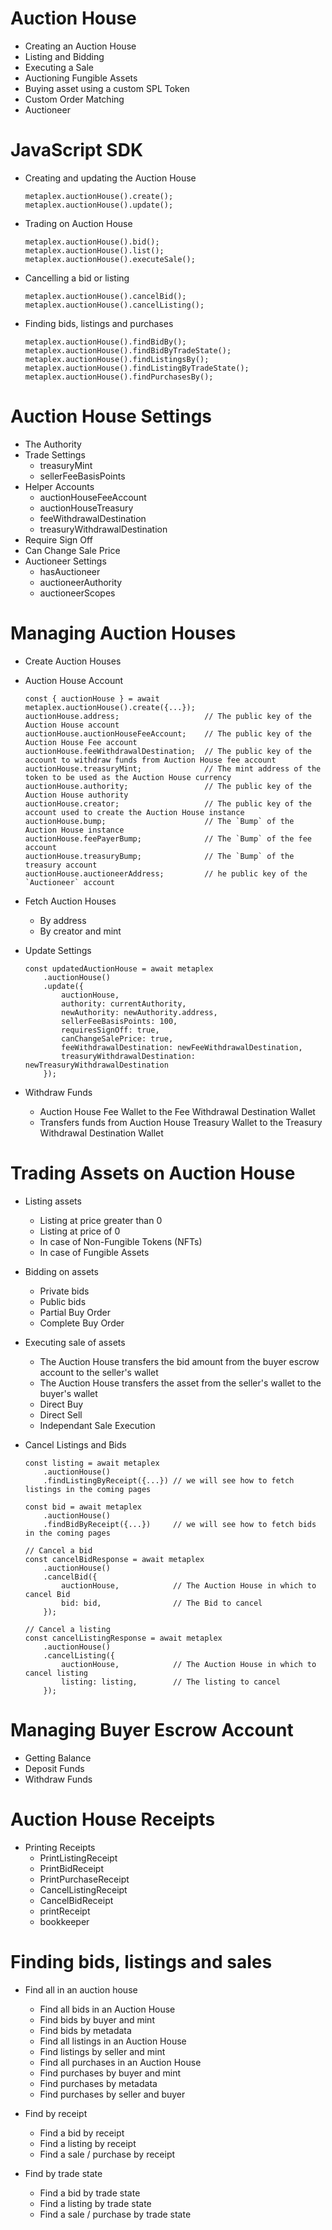 # Auction House
- Creating an Auction House
- Listing and Bidding
- Executing a Sale
- Auctioning Fungible Assets
- Buying asset using a custom SPL Token
- Custom Order Matching
- Auctioneer


# JavaScript SDK

- Creating and updating the Auction House
    ```
    metaplex.auctionHouse().create();
    metaplex.auctionHouse().update();
    ```

- Trading on Auction House
    ```
    metaplex.auctionHouse().bid();
    metaplex.auctionHouse().list();
    metaplex.auctionHouse().executeSale();
    ```

- Cancelling a bid or listing
    ```
    metaplex.auctionHouse().cancelBid();
    metaplex.auctionHouse().cancelListing();
    ```

- Finding bids, listings and purchases
    ```
    metaplex.auctionHouse().findBidBy();
    metaplex.auctionHouse().findBidByTradeState();
    metaplex.auctionHouse().findListingsBy();
    metaplex.auctionHouse().findListingByTradeState();
    metaplex.auctionHouse().findPurchasesBy();
    ```

# Auction House Settings
- The Authority
- Trade Settings
    - treasuryMint
    - sellerFeeBasisPoints
- Helper Accounts
    - auctionHouseFeeAccount
    - auctionHouseTreasury
    - feeWithdrawalDestination
    - treasuryWithdrawalDestination
- Require Sign Off
- Can Change Sale Price
- Auctioneer Settings
    - hasAuctioneer
    - auctioneerAuthority
    - auctioneerScopes



# Managing Auction Houses
- Create Auction Houses
- Auction House Account
    ```
    const { auctionHouse } = await metaplex.auctionHouse().create({...});
    auctionHouse.address;                   // The public key of the Auction House account              
    auctionHouse.auctionHouseFeeAccount;    // The public key of the Auction House Fee account
    auctionHouse.feeWithdrawalDestination;  // The public key of the account to withdraw funds from Auction House fee account
    auctionHouse.treasuryMint;              // The mint address of the token to be used as the Auction House currency
    auctionHouse.authority;                 // The public key of the Auction House authority
    auctionHouse.creator;                   // The public key of the account used to create the Auction House instance
    auctionHouse.bump;                      // The `Bump` of the Auction House instance
    auctionHouse.feePayerBump;              // The `Bump` of the fee account
    auctionHouse.treasuryBump;              // The `Bump` of the treasury account
    auctionHouse.auctioneerAddress;         // he public key of the `Auctioneer` account
    ```


- Fetch Auction Houses
    - By address
    - By creator and mint
- Update Settings
    ```
    const updatedAuctionHouse = await metaplex
        .auctionHouse()
        .update({
            auctionHouse,
            authority: currentAuthority,
            newAuthority: newAuthority.address,
            sellerFeeBasisPoints: 100,
            requiresSignOff: true,
            canChangeSalePrice: true,
            feeWithdrawalDestination: newFeeWithdrawalDestination,
            treasuryWithdrawalDestination: newTreasuryWithdrawalDestination
        });
    ```

- Withdraw Funds
    - Auction House Fee Wallet to the Fee Withdrawal Destination Wallet
    - Transfers funds from Auction House Treasury Wallet to the Treasury Withdrawal Destination Wallet


# Trading Assets on Auction House
- Listing assets
    - Listing at price greater than 0
    - Listing at price of 0
    - In case of Non-Fungible Tokens (NFTs)
    - In case of Fungible Assets


- Bidding on assets
    - Private bids
    - Public bids
    - Partial Buy Order
    - Complete Buy Order

- Executing sale of assets
    - The Auction House transfers the bid amount from the buyer escrow account to the seller's wallet
    - The Auction House transfers the asset from the seller's wallet to the buyer's wallet
    - Direct Buy
    - Direct Sell
    - Independant Sale Execution

- Cancel Listings and Bids
    ```
    const listing = await metaplex
        .auctionHouse()
        .findListingByReceipt({...}) // we will see how to fetch listings in the coming pages
        
    const bid = await metaplex
        .auctionHouse()
        .findBidByReceipt({...})     // we will see how to fetch bids in the coming pages
        
    // Cancel a bid
    const cancelBidResponse = await metaplex               
        .auctionHouse()
        .cancelBid({
            auctionHouse,            // The Auction House in which to cancel Bid
            bid: bid,                // The Bid to cancel
        });

    // Cancel a listing
    const cancelListingResponse = await metaplex
        .auctionHouse()
        .cancelListing({
            auctionHouse,            // The Auction House in which to cancel listing
            listing: listing,        // The listing to cancel
        });
    ```


# Managing Buyer Escrow Account
- Getting Balance
- Deposit Funds
- Withdraw Funds

# Auction House Receipts
- Printing Receipts
    - PrintListingReceipt
    - PrintBidReceipt
    - PrintPurchaseReceipt
    - CancelListingReceipt
    - CancelBidReceipt
    - printReceipt
    - bookkeeper


# Finding bids, listings and sales
- Find all in an auction house
    - Find all bids in an Auction House
    - Find bids by buyer and mint
    - Find bids by metadata
    - Find all listings in an Auction House
    - Find listings by seller and mint
    - Find all purchases in an Auction House
    - Find purchases by buyer and mint
    - Find purchases by metadata
    - Find purchases by seller and buyer

- Find by receipt
    - Find a bid by receipt
    - Find a listing by receipt
    - Find a sale / purchase by receipt

- Find by trade state
    - Find a bid by trade state
    - Find a listing by trade state
    - Find a sale / purchase by trade state


